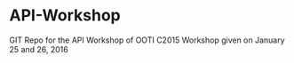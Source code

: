 # API-Workshop
GIT Repo for the API Workshop of OOTI C2015
Workshop given on January 25 and 26, 2016
